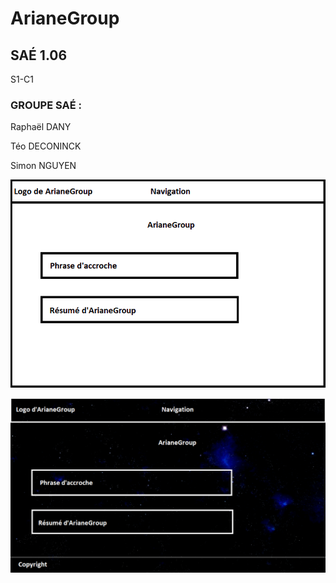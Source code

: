 # ArianeGroup
## SAÉ 1.06

S1-C1

### GROUPE SAÉ :

Raphaël DANY

Téo DECONINCK

Simon NGUYEN

![ecran de zoning](doc/ecran_zoning.png)

![ecran prototype](doc/ecran_prototype.png)

